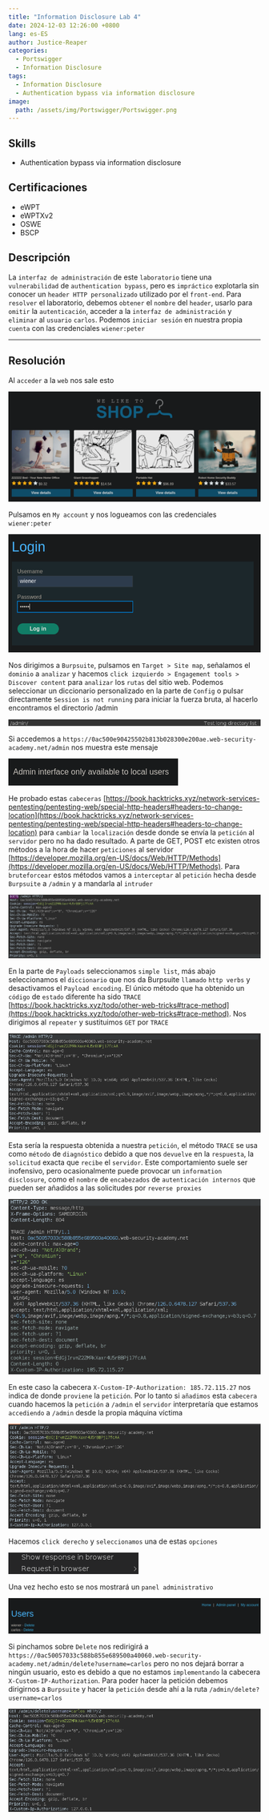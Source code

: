 ```yaml
---
title: "Information Disclosure Lab 4"
date: 2024-12-03 12:26:00 +0800
lang: es-ES
author: Justice-Reaper
categories:
  - Portswigger
  - Information Disclosure
tags:
  - Information Disclosure
  - Authentication bypass via information disclosure
image:
  path: /assets/img/Portswigger/Portswigger.png
---
```


## Skills

- Authentication bypass via information disclosure

## Certificaciones

- eWPT
- eWPTXv2
- OSWE
- BSCP
  
## Descripción

La `interfaz de administración` de este `laboratorio` tiene una `vulnerabilidad` de `authentication bypass`, pero es `impráctico` explotarla sin conocer un `header HTTP personalizado` utilizado por el `front-end`. Para `resolver` el laboratorio, debemos `obtener` el `nombre` del `header`, usarlo para `omitir` la `autenticación`, acceder a la `interfaz de administración` y `eliminar` al `usuario` `carlos`. Podemos `iniciar sesión` en nuestra propia `cuenta` con las credenciales `wiener:peter`

---

## Resolución

Al `acceder` a la `web` nos sale esto

![](/assets/img/Information-Disclosure-Lab-4/image_1.png)

Pulsamos en `My account` y nos logueamos con las credenciales `wiener:peter`

![](/assets/img/Information-Disclosure-Lab-4/image_2.png)

Nos dirigimos a `Burpsuite`, pulsamos en `Target > Site map`, señalamos el `dominio` a `analizar` y hacemos `click izquierdo > Engagement tools > Discover content` para `analizar` los `rutas` del sitio web. Podemos seleccionar un diccionario personalizado en la parte de `Config` o pulsar directamente `Session is not running` para iniciar la fuerza bruta, al hacerlo encontramos el directorio /admin

![](/assets/img/Information-Disclosure-Lab-4/image_3.png)

Si accedemos a `https://0ac500e90425502b813b028300e200ae.web-security-academy.net/admin` nos muestra este mensaje

![](/assets/img/Information-Disclosure-Lab-4/image_4.png)

He probado estas `cabeceras` [https://book.hacktricks.xyz/network-services-pentesting/pentesting-web/special-http-headers#headers-to-change-location](https://book.hacktricks.xyz/network-services-pentesting/pentesting-web/special-http-headers#headers-to-change-location) para `cambiar` la `localización` desde donde se envía la `petición` al `servidor` pero no ha dado resultado. A parte de GET, POST etc existen otros métodos a la hora de hacer `peticiones` al servidor [https://developer.mozilla.org/en-US/docs/Web/HTTP/Methods](https://developer.mozilla.org/en-US/docs/Web/HTTP/Methods). Para `bruteforcear` estos métodos vamos a `interceptar` al `petición` hecha desde `Burpsuite` a `/admin` y a mandarla al `intruder`

![](/assets/img/Information-Disclosure-Lab-4/image_5.png)

En la parte de `Payloads` seleccionamos `simple list`, más abajo seleccionamos el `diccionario` que nos da Burpsuite `llamado` `http verbs` y desactivamos el `Payload encoding`. El único método que ha obtenido un `código` de `estado` diferente ha sido `TRACE` [https://book.hacktricks.xyz/todo/other-web-tricks#trace-method](https://book.hacktricks.xyz/todo/other-web-tricks#trace-method). Nos dirigimos al `repeater` y sustituimos `GET` por `TRACE`

![](/assets/img/Information-Disclosure-Lab-4/image_6.png)

Esta sería la respuesta obtenida a nuestra `petición`, el método `TRACE` se usa como `método` de `diagnóstico` debido a que nos `devuelve` en la `respuesta`, la `solicitud` exacta que `recibe` el `servidor`. Este comportamiento suele ser inofensivo, pero ocasionalmente puede provocar un `information disclosure`, como el `nombre` de `encabezados` de `autenticación internos` que pueden ser añadidos a las solicitudes por `reverse proxies`

![](/assets/img/Information-Disclosure-Lab-4/image_7.png)

En este caso la cabecera `X-Custom-IP-Authorization: 185.72.115.27` nos indica de donde `proviene` la `petición`. Por lo tanto si `añadimos` esta `cabecera` cuando hacemos la `petición` a `/admin` el `servidor` interpretaría que estamos `accediendo` a `/admin` desde la propia máquina víctima

![](/assets/img/Information-Disclosure-Lab-4/image_8.png)

Hacemos `click derecho` y `seleccionamos` una de estas `opciones`

![](/assets/img/Information-Disclosure-Lab-4/image_9.png)

Una vez hecho esto se nos mostrará un `panel administrativo`

![](/assets/img/Information-Disclosure-Lab-4/image_10.png)

Si pinchamos sobre `Delete` nos redirigirá a `https://0ac50057033c588b855e689500a40060.web-security-academy.net/admin/delete?username=carlos` pero no nos dejará borrar a ningún usuario, esto es debido a que no estamos `implementando` la cabecera `X-Custom-IP-Authorization`. Para poder hacer la petición debemos dirigirnos a `Burpsuite` y hacer la `petición` desde ahí a la ruta `/admin/delete?username=carlos`

![](/assets/img/Information-Disclosure-Lab-4/image_11.png)
